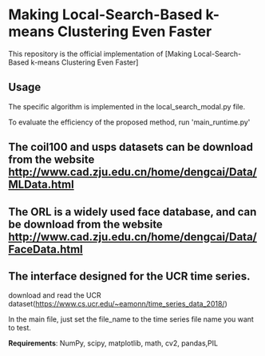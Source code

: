 # Making Local-Search-Based k-means Clustering Even Faster
This repository is the official implementation of [Making Local-Search-Based k-means Clustering Even Faster]

## Usage

The specific algorithm is implemented in the local_search_modal.py file.

To evaluate the efficiency of the proposed method, run 'main_runtime.py'

## The coil100 and usps datasets can be download from the website http://www.cad.zju.edu.cn/home/dengcai/Data/MLData.html

## The ORL is a widely used face database, and can be download from the website http://www.cad.zju.edu.cn/home/dengcai/Data/FaceData.html

## The interface designed for the UCR time series.

download and read the UCR dataset(https://www.cs.ucr.edu/~eamonn/time_series_data_2018/)

In the main file, just set the file_name to the time series file name you want to test.

**Requirements**: NumPy, scipy, matplotlib, math, cv2, pandas,PIL



